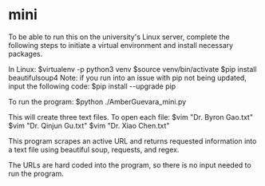 # mini

To be able to run this on the university's Linux server, complete the following steps to initiate a virtual environment and install necessary packages.

In Linux:
$virtualenv -p python3 venv
$source venv/bin/activate
$pip install beautifulsoup4
Note: if you run into an issue with pip not being updated, input the following code:
$pip install --upgrade pip

To run the program:
$python ./AmberGuevara_mini.py

This will create three text files. To open each file:
$vim "Dr. Byron Gao.txt"
$vim "Dr. Qinjun Gu.txt"
$vim "Dr. Xiao Chen.txt"

This program scrapes an active URL and returns requested information into a text file using beautiful soup, requests, and regex.

The URLs are hard coded into the program, so there is no input needed to run the program.
